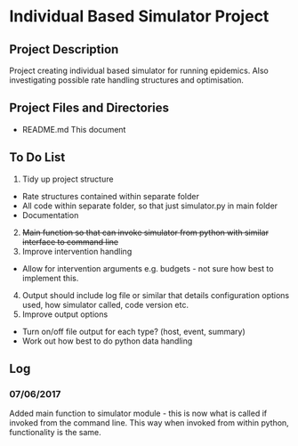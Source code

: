 # Individual Based Simulator Project

## Project Description

Project creating individual based simulator for running epidemics.  Also investigating possible rate handling structures and optimisation.

## Project Files and Directories

* README.md This document

## To Do List
1. Tidy up project structure
  * Rate structures contained within separate folder
  * All code within separate folder, so that just simulator.py in main folder
  * Documentation
2. ~~Main function so that can invoke simulator from python with similar interface to command line~~
3. Improve intervention handling
  * Allow for intervention arguments e.g. budgets - not sure how best to implement this.
4. Output should include log file or similar that details configuration options used, how simulator called, code version etc.
5. Improve output options
  * Turn on/off file output for each type? (host, event, summary)
  * Work out how best to do python data handling


## Log

### 07/06/2017
Added main function to simulator module - this is now what is called if invoked from the command line.  This way when invoked from within python, functionality is the same.
